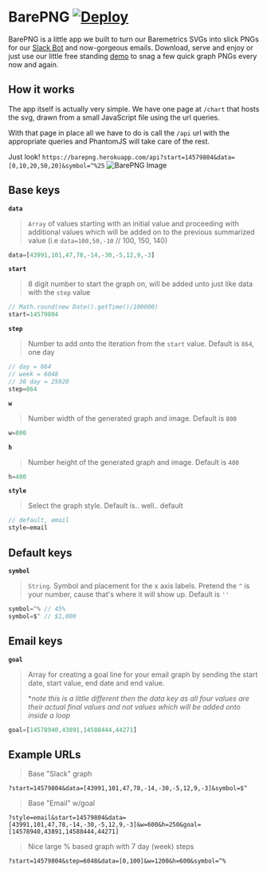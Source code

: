 # BarePNG [![Deploy](https://www.herokucdn.com/deploy/button.svg)](https://heroku.com/deploy)

BarePNG is a little app we built to turn our Baremetrics SVGs into slick PNGs for our [Slack Bot](https://slack.com/apps/A0PSKV32Q-baremetrics) and now-gorgeous emails. Download, serve and enjoy or just use our little free standing [demo](https://barepng.herokuapp.com) to snag a few quick graph PNGs every now and again.

## How it works

The app itself is actually very simple. We have one page at `/chart` that hosts the svg, drawn from a small JavaScript file using the url queries.

With that page in place all we have to do is call the `/api` url with the appropriate queries and PhantomJS will take care of the rest.

Just look! `https://barepng.herokuapp.com/api?start=14579804&data=[0,10,20,50,20]&symbol=^%25`
![BarePNG Image](https://barepng.herokuapp.com/api?start=14579804&data=[0,10,20,50,20]&symbol=^%25)

## Base keys
**`data`**
> `Array` of values starting with an initial value and proceeding with additional values which will be added on to the previous summarized value (i.e `data=100,50,-10` // 100, 150, 140)

```js
data=[43991,101,47,78,-14,-30,-5,12,9,-3]
```

**`start`**
> 8 digit number to start the graph on, will be added unto just like data with the `step` value 

```js
// Math.round(new Date().getTime()/100000)
start=14579804
```

**`step`**
> Number to add onto the iteration from the `start` value. Default is `864`, one day

```js
// day = 864
// week = 6048
// 30 day = 25920
step=864
```

**`w`**
> Number width of the generated graph and image. Default is `800`

```js
w=800
```

**`h`**
> Number height of the generated graph and image. Default is `400`

```js
h=400
```

**`style`**
> Select the graph style. Default is.. well.. default

```js
// default, email
style=email
```

## Default keys
**`symbol`**
> `String`. Symbol and placement for the x axis labels. Pretend the `^` is your number, cause that's where it will show up. Default is `''`

```js
symbol=^% // 45%
symbol=$^ // $1,000
```

## Email keys
**`goal`**
> Array for creating a goal line for your email graph by sending the start date, start value, end date and end value. 
>  
> **note this is a little different then the data key as all four values are their actual final values and not values which will be added onto inside a loop*

```js
goal=[14578940,43891,14588444,44271]
```

## Example URLs
> Base "Slack" graph

```
?start=14579804&data=[43991,101,47,78,-14,-30,-5,12,9,-3]&symbol=$^
```

> Base "Email" w/goal

```
?style=email&start=14579804&data=[43991,101,47,78,-14,-30,-5,12,9,-3]&w=600&h=250&goal=[14578940,43891,14588444,44271]
```

> Nice large % based graph with 7 day (week) steps

```
?start=14579804&step=6048&data=[0,100]&w=1200&h=600&symbol=^%
```
